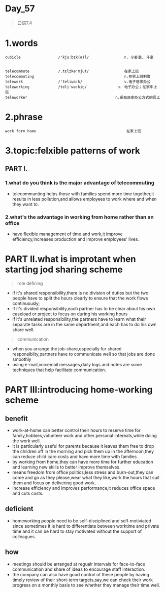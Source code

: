 # Day_57
> 口语7.4
# 1.words
    cubicle                 /'kjuːbɪk(ə)l/                n. 小卧室, 斗室
    
    
    telecommute             /ˌtɛlɪkə'mjut/                在家上班
    telecommuting                                         n.在家上班制度
    telework                /'teliwə:k/                   v.电子居家办公
    teleworking             /teli'wə:kiŋ/              n. 电子办公；在家中上班 
    teleworker                                        n.采取居家办公方式的员工

# 2.phrase
    work form home                                         在家上班
    
    


# 3.topic:felxible patterns of work
## PART I.
### 1.what do you think is the major advantage of telecommuting
- telecommunting helps those with families spend more time together,it results in less pollution,and allows employees to work where and when they want to.

### 2.what's the advantage in working from home rather than an office
- have flexible management of time and work,it improve efficiency,increases production and improve employees' lives.

# PART II.what is improtant when starting jod sharing scheme
> role defining
- if it's shared responsibility,there is no division of duties but the two people have to split the hours clearly to ensure
that the work flows continuously;
- if it's divided responsibility,each partner has to be clear about his own caseload or project to focus on during his working
hours
- if it's unrelated responsibility,the partners have to learn what their separate tasks are in the same department,and each has to do his own share well.

> communication
- when you arrange the job-share,especially for shared responsiblity,partners have to communicate well so that jobs are done smoothly
- using e-mail,voicemail messages,daily logs and notes are some techniques that help facilitate communication.

# PART III:introducing home-working scheme
## benefit
- work-at-home can better control their hours to reserve time for family,hobbies,volunteer work and other personal intereats,while doing the work well.
- it is particularly useful for parents because it leaves them free to drop the children off in the morning and pick them
up in the afternoon,they can reduce child care costs and have more time with families.
- by working from home,they can have more time for further education and learning new skills to better improve themselves.
- means freedom from office politics,less stress and burn-out,they can come and go as they please,wear what they like,work the hours that suit them and focus on delivering good work.
- increase efficiency and improves performance,it reduces office space and cuts costs.

## deficient
- homeworking people need to be self-disciplined and self-motiviated since sometimes it is hard to differentiate between worktime and private time and it can be hard to stay motivated without the support of colleagues.

## how
- meetings should be arranged at regualr intervals for face-to-face communication and share of ideas to encourage staff interaction.
- the company can also have good control of these people by having timely review of their short-term targets,say,we can check their work progress on a monthly basis to see whether they manage their time well.





